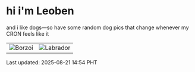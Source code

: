 # hi i'm Leoben

and i like dogs—so have some random dog pics that change whenever my CRON feels like it

|  |  |
|--------|----------|
| ![Borzoi](https://random-dog-vercel.vercel.app/api/random-borzoi?v=1755759281) | ![Labrador](https://random-dog-vercel.vercel.app/api/random-labrador?v=1755759281) |

Last updated: 2025-08-21 14:54 PHT
